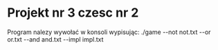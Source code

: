 # Projekt nr 3 czesc nr 2

Program nalezy wywołać w konsoli wypisując: ./game --not not.txt --or or.txt --and and.txt --impl impl.txt
